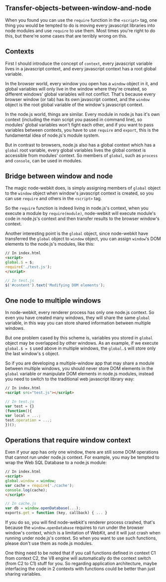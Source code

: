 ## Transfer-objects-between-window-and-node

When you found you can use the `require` function in the `<script>` tag, one thing you would be tempted to do is moving every javascript libraries into node modules and use `require` to use them. Most times you're right to do this, but there're some cases that are terribly wrong on this.

## Contexts

First I should introduce the concept of `context`, every javascript variable lives in a javascript context, and every javascript context has a root global variable.

In the browser world, every window you open has a `window` object in it, and global variables will only live in the window where they're created, so different windows' global variables will not conflict. That's because every browser window (or tab) has its own javascript context, and the `window` object is the root global variable of the window's javascript context.

In the node.js world, things are similar. Every module in node.js has it's own context (including the main script you passed in command line), so modules' global variables won't fight each other, and if you want to pass variables between contexts, you have to use `require` and `export`, this is the fundamental idea of node.js's module system.

But in contrast to browsers, node.js also has a global context which has a `global` root variable, every global variables lives the global context is accessible from modules' context. So members of `global`, such as `process` and `console`, can be used in modules.

## Bridge between window and node

The magic node-webkit does, is simply assigning members of `global` object to the `window` object when window's javascript context is created, so you can use `require` and others in the `<script>` tag.

So the `require` function is indeed living in node.js's context, when you execute a module by `require(module)`, node-webkit will execute module's code in node.js's context and then transfer results to the browser window's context.

Another interesting point is the `global` object, since node-webkit have transferred the `global` object to `window` object, you can assign `window`'s DOM elements to the node.js's modules, like this:

```html
// In index.html
<script>
global.$ = $;
require('./test.js');
</script>
```

```javascript
// In test.js
$('#content').text('Modifying DOM elements');
```

## One node to multiple windows

In node-webkit, every renderer process has only one node.js context. So even you have created many windows, they will share the same `global` variable, in this way you can store shared information between multiple windows.

But one problem cased by this scheme is, variables you stored in `global` object may be overlapped by other windows. As an example, if we execute `global.$ = $` used above in multiple windows, the `global.$` will store only the last window's `$` object.

So if you are developing a multiple-window app that may share a module between multiple windows, you should never store DOM elements in the `global` variable or manipulate DOM elements in node.js modules, instead you need to switch to the traditional web javascript library way:

```html
// In index.html
<script src="test.js"></script>
```

```javascript
// In test.js
var test = {}
(function(){
var local = ...;
test.operation = ...;
})();
```

## Operations that require window context

Even if your app has only one window, there are still some DOM operations that cannot run under node.js context. For example, you may be tempted to wrap the Web SQL Database to a node.js module:

```html
// In index.html
<script>
global.window = window;
var cache = require('./cache');
console.log(cache);
</script>
```

```javascript
// In cache.js
var db = window.openDatabase(...);
exports.get = function (key, callback) { ... }
```

If you do so, you will find node-webkit's renderer process crashed, that's because the `window.openDatabase` requires to run under the browser window's context, which is a limitation of WebKit, and it will just crash when running under node.js's context. So when you want to use such functions, please don't use them as node.js modules.

One thing need to be noted that if you call functions defined in context C1 from context C2, the V8 engine will automatically do the context switch (from C2 to C1) stuff for you. So regarding application architecture, maybe interfacing the code in 2 contexts with functions could be better than just sharing variables.